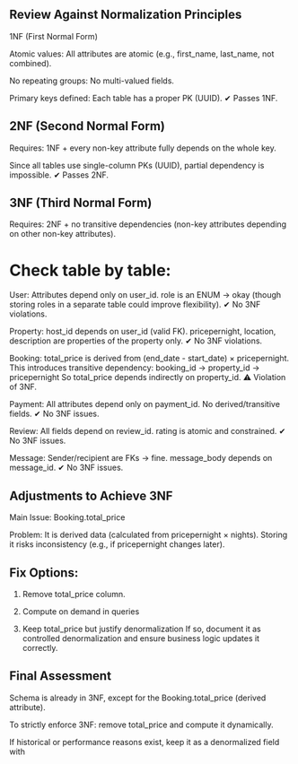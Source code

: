 ## Review Against Normalization Principles
1NF (First Normal Form)

Atomic values: All attributes are atomic (e.g., first_name, last_name, not combined).

No repeating groups: No multi-valued fields.

Primary keys defined: Each table has a proper PK (UUID).
✔ Passes 1NF.

## 2NF (Second Normal Form)

Requires: 1NF + every non-key attribute fully depends on the whole key.

Since all tables use single-column PKs (UUID), partial dependency is impossible.
✔ Passes 2NF.

## 3NF (Third Normal Form)

Requires: 2NF + no transitive dependencies (non-key attributes depending on other non-key attributes).

# Check table by table:

User:
Attributes depend only on user_id.
role is an ENUM → okay (though storing roles in a separate table could improve flexibility).
✔ No 3NF violations.

Property:
host_id depends on user_id (valid FK).
pricepernight, location, description are properties of the property only.
✔ No 3NF violations.

Booking:
total_price is derived from (end_date - start_date) × pricepernight.
This introduces transitive dependency:
booking_id → property_id → pricepernight
So total_price depends indirectly on property_id.
⚠️ Violation of 3NF.

Payment:
All attributes depend only on payment_id.
No derived/transitive fields.
✔ No 3NF issues.

Review:
All fields depend on review_id.
rating is atomic and constrained.
✔ No 3NF issues.

Message:
Sender/recipient are FKs → fine.
message_body depends on message_id.
✔ No 3NF issues.

## Adjustments to Achieve 3NF
Main Issue: Booking.total_price

Problem: It is derived data (calculated from pricepernight × nights).
Storing it risks inconsistency (e.g., if pricepernight changes later).

## Fix Options:
1. Remove total_price column.

2. Compute on demand in queries

3. Keep total_price but justify denormalization
If so, document it as controlled denormalization and ensure business logic updates it correctly.

## Final Assessment

Schema is already in 3NF, except for the Booking.total_price (derived attribute).

To strictly enforce 3NF: remove total_price and compute it dynamically.

If historical or performance reasons exist, keep it as a denormalized field with